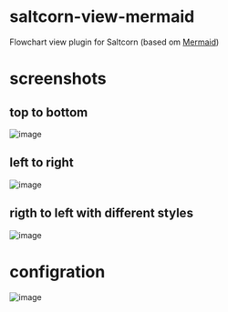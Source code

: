 # saltcorn-view-mermaid
Flowchart view plugin for Saltcorn (based om [Mermaid](https://mermaid.js.org/syntax/flowchart.html#links-between-nodes))

# screenshots 

## top to bottom

![image](https://user-images.githubusercontent.com/327030/218208401-fd5d8e8b-2eac-4c38-a62d-516a81757487.png)

## left to right

![image](https://user-images.githubusercontent.com/327030/218208320-2fd0458e-3e57-4d0e-8c3f-0543e93526ab.png)

## rigth to left with different styles

![image](https://user-images.githubusercontent.com/327030/218213433-e7695a3b-a9f5-4369-90dc-df2894850fce.png)


# configration 
![image](https://user-images.githubusercontent.com/327030/218207161-5b6d4b23-c184-4777-9d64-d086d24cfc79.png)
